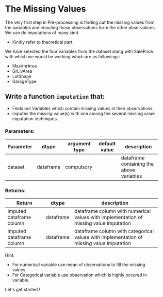 # The Missing Values

The very first step in Pre-processing is finding out the missing values from the variables and imputing those observations form the other observations.
We can do imputations of many kind.
- Kindly refer to theoretical part. 

We have selected the four variables from the dataset along with SalePrice with which we would be working 
which are as followings:
- MasVnrArea
- GrLivArea
- LotShape
- GarageType

## Write a function `imputation` that:
- Finds out Variables which contain missing values in their observations.
- Imputes the missing value(s) with one among the several missing value imputation
techniques.

### Parameters:

| Parameter | dtype | argument type | default value | description |
| --- | --- | --- | --- | --- | 
| dataset| dataframe | compulsory |  | dataframe containing the above variables |


### Returns:

| Return | dtype | description |
| --- | --- | --- | 
|Imputed dataframe column|dataframe|dataframe column with numerical values with implementation of missing value imputation|
|Imputed dataframe column|dataframe|dataframe column with categorical values with implementation of missing value imputation|

 Hint:
  - For numerical variable use mean of observations to fill the missing values
  - For Categorical variable use observation which is highly occured in variable.
  
Let's get started !
